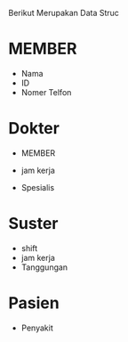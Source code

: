 Berikut Merupakan Data Struc
# MEMBER
- Nama
- ID
- Nomer Telfon
# Dokter
- MEMBER
- jam kerja

- Spesialis
# Suster
- shift
- jam kerja
- Tanggungan
# Pasien
- Penyakit
